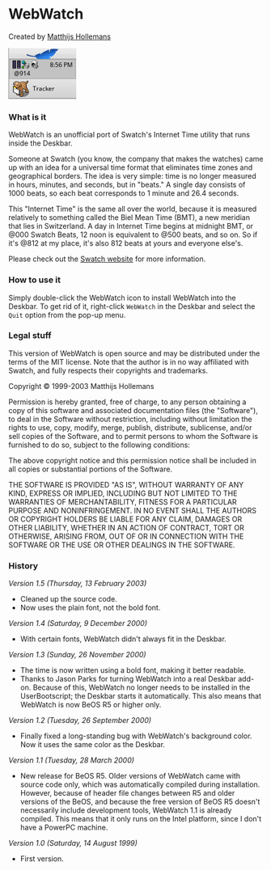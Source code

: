 ﻿
# WebWatch

Created by [Matthijs Hollemans](mailto:mahlzeit@users.sourceforge.net)

![Webwatch screenshot](Webwatch.png "Webwatch")

### What is it

WebWatch is an unofficial port of Swatch's Internet Time utility that runs inside the Deskbar.

Someone at Swatch (you know, the company that makes the watches) came up with an idea for a universal time format that eliminates time zones and geographical borders. The idea is very simple: time is no longer measured in hours, minutes, and seconds, but in "beats." A single day consists of 1000 beats, so each beat corresponds to 1 minute and 26.4 seconds.

This "Internet Time" is the same all over the world, because it is measured relatively to something called the Biel Mean Time (BMT), a new meridian that lies in Switzerland. A day in Internet Time begins at midnight BMT, or @000 Swatch Beats, 12 noon is equivalent to @500 beats, and so on. So if it's @812 at my place, it's also 812 beats at yours and everyone else's.

Please check out the [Swatch website](https://www.swatch.com/en/internet-time/application/x-vnd.Be-text_run_array) for more information.

### How to use it

Simply double-click the WebWatch icon to install WebWatch into the Deskbar.
To get rid of it, right-click `WebWatch` in the Deskbar and select the `Quit` option from the pop-up menu.

### Legal stuff

This version of WebWatch is open source and may be distributed under the terms of the MIT license. Note that the author is in no way affiliated with Swatch, and fully respects their copyrights and trademarks.

Copyright © 1999-2003 Matthijs Hollemans

Permission is hereby granted, free of charge, to any person obtaining a copy of this software and associated documentation files (the "Software"), to deal in the Software without restriction, including without limitation the rights to use, copy, modify, merge, publish, distribute, sublicense, and/or sell copies of the Software, and to permit persons to whom the Software is furnished to do so, subject to the following conditions:

The above copyright notice and this permission notice shall be included in all copies or substantial portions of the Software.

THE SOFTWARE IS PROVIDED "AS IS", WITHOUT WARRANTY OF ANY KIND, EXPRESS OR IMPLIED, INCLUDING BUT NOT LIMITED TO THE WARRANTIES OF MERCHANTABILITY, FITNESS FOR A PARTICULAR PURPOSE AND NONINFRINGEMENT. IN NO EVENT SHALL THE AUTHORS OR COPYRIGHT HOLDERS BE LIABLE FOR ANY CLAIM, DAMAGES OR OTHER LIABILITY, WHETHER IN AN ACTION OF CONTRACT, TORT OR OTHERWISE, ARISING FROM, OUT OF OR IN CONNECTION WITH THE SOFTWARE OR THE USE OR OTHER DEALINGS IN THE SOFTWARE.

### History

_Version 1.5 (Thursday, 13 February 2003)_

*   Cleaned up the source code.
*   Now uses the plain font, not the bold font.

_Version 1.4 (Saturday, 9 December 2000)_

*   With certain fonts, WebWatch didn't always fit in the Deskbar.

_Version 1.3 (Sunday, 26 November 2000)_

*   The time is now written using a bold font, making it better readable.
*   Thanks to Jason Parks for turning WebWatch into a real Deskbar add-on.
    Because of this, WebWatch no longer needs to be installed in the UserBootscript; the Deskbar starts it automatically. This also means that WebWatch is now BeOS R5 or higher only.

_Version 1.2 (Tuesday, 26 September 2000)_

*   Finally fixed a long-standing bug with WebWatch's background color. Now it uses the same color as the Deskbar.

_Version 1.1 (Tuesday, 28 March 2000)_

*   New release for BeOS R5\. Older versions of WebWatch came with source code only, which was automatically compiled during installation. However, because of header file changes between R5 and older versions of the BeOS, and because the free version of BeOS R5 doesn't necessarily include development tools, WebWatch 1.1 is already compiled. This means that it only runs on the Intel platform, since I don't have a PowerPC machine.

_Version 1.0 (Saturday, 14 August 1999)_

*   First version.

